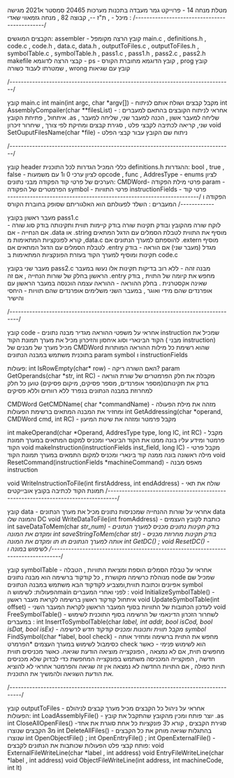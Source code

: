 
מטלת מנחה 14 - פרוייקט גמר
מעבדה בתכנות מערכות 20465 סמסטר א2021
מגישה : מיכל - , ת"ז --, 
קבוצה 82 , מנחה גזמאווי שאדי 
/*---------------------------------------------*/

הקבצים המוגשים: assembler - קובץ הרצה מקומפל 
main.c , definitions.h , code.c , code.h , data.c, data.h , outputToFiles.c , outputToFiles.h , symbolTable.c , symbolTable.h , pass1.c , pass1.h , pass2.c , pass2.h
makefile 
קבצי הרצה לדוגמא - ps - קובץ הדוגמא מחוברת הקורס , prog קובץ שמטרתו לעבוד כשורה , wrong קובץ עם שגיאות 

/*-------------------------------------------------------------------------------*/

קובץ main.c
int main(int argc, char *argv[]) - מקבל קבצים ושולח אותם לניתוח 
int AssemblyCompailer(char **filesList) - אחראי לניתוח הקובצים בהתאם למעברים : 
איתחול , פתיחת הקובץ .as , שליחה למעבר אשון , הכנה למעבר שני, שליחה למעבר שני, קריאה לכתיבה לקבצי פלט , סגירת קבצים ומחיקת לפי צורך , שיחרור זיכרון 
void SetOuputFilesName(char *file) - ניתוח שם הקובץ עבור קבצי הפלט

/*-------------------------------------------------------------------------------*/

קובץ header כללי המכיל הגדרות לכל התוכנית definitions.h 
ההגדרות:
bool , true , false - לציון ערכי 0 ו1 עם משמעות
opcode , func , AddresType - enums לציון הערכים של פרטי קוד הפקודה
מבני נתונים:
CMDWord- פרטי מילת הפקודה 
param - הפרמטרים של הפקודה
symbol - פרטי התוויות
instructionFields - פרטי קוד הפקודה
ו
/*--------------------------------------------------------------------------------*/
המעברים : השלד לפעולתם הוא האלגוריתם שסופק בחוברת הקורס 

מעבר ראשון בקובץ pass1.c  
לוקח שורה מהקובץ ובודק תקינות שורה 
בודק קיימות תווית ותקינותה
בודק סוג שורה - אם הנחייה -  אם .data או .string מוסיף את התווית לטבלת הסמלים עם הדגל המתאים , קורא לפונקציות המתאימות מdata.c להוספתם למערך הנתונים
אם .extern מוסיף לטבלת הסמלים עם הדגל המתאים 
אם .entry  מגדל (מעבר שני)
אם הוראה - בודק תקינות ומוסיף למערך הקוד בעזרת הפונקציות המתאימות ב code.c

מעבר שני בקובץ pass2.c 
מבנה זהה - ללא רוב בדיקות תקינות אלו נעשו במעבר הראשון
בחלק של שורות הנחייה , אם זה .entry מחפש את קיומה של התוית , בודק שאינה אקסטרנית .
בחלק ההוראה - ההוראה עצמה הוכנסה במעבר הראשון עם אופרנדים שהם מידי ואוגר , במעבר השני משלימים אופרנדים שהם תוויות - היחסי והישיר

/*---------------------------------------------------------------------------------*/

קובץ code - אחראי על משפטי ההוראה 
מגדיר מבנה נתונים instruction שמכיל את הקוד הבינארי וסוג איחסון והזיכרון 
מכיל את מערך תמונת הקוד ( מבני instruction)
מכיל מערך של מבנים של CMDWord שהוא רשימת כל מילות ההוראה המותרות בתוכנית 
משתמש במבנה הנתונים param symbol ו instructionFields

פעולות:
int IsRowEmpty(char* row) - האם השורה ריקה?
param GetOperands(char *str, int RC) - מקבלת את חלק הפרמטרים של שורת הוראה בודק את תקינותם(מספר אופרנדים, מספר פסיקים, מיקום פסיקים) טוען כל חלק למחרוזת במבנה הנתונים בנפרד ללא רווחים וללא פסיקים

CMDWord GetCMDName( char *commandName) - מזהה את מילת הפעולה ומחזיר את המבנה המתאים ברשימת הפעולות
int GetAddressing(char *operand, CMDWord cmd, int RC) - מקבל פרמטר ומזהה את שיטת המיעון

int makeOperand(char *Operand, AddresType type,  long IC, int RC) - מקבל פרמטר ומידע עליו בונה ממנו את הקוד הבינארי ומכניס למקום המתאים במערך תמונת הקוד
void makeInstruction(instructionFields inst_field, long IC) - מקבל פרטי מילה ראשונה בונה ממנה קוד בינארי ומכניס למקום התמאים במערך תמונת הקוד
void ResetCommand(instructionFields *machineCommand) - מאפס מבנה instruction

void WriteInstructionToFile(int firstAddress, int endAddress) - שולח את תאי תמונת הקוד לכתיבה בקובץ אובייקטים
/*---------------------------------------------------------------------------------*/

קובץ data - אחראי על שורות ההנחייה שמכניסות נתונים 
מכיל את מערך הנתונים data והמונה שלו  DC 
void WriteDataToFile(int fromAddress) - כותבת לקובץ העצמים
int saveDataToMem(char *str_num) - בודק תקינות נתונים מכניס למערך הנתונים ומקדם את המונה
int saveStringToMem(char *str) - בודק תקינות מחרוזת מכניס אותה למערך הנתונים תו תו ומקדם את המונה
int GetDC() ; void ResetDC() - לשימוש במונה
ו
/*---------------------------------------------------------------------------------*/

קובץ symbolTable - אחראי על טבלת הסמלים הוספת ומציאת התוויות ,
הטבלה מנוהלת כרשימה מקושרת , כל קודקוד ברשימה הוא מבנה נתונים node שמכיל שם אפיונים וכתובת תווית,ומצביע לקודקוד הבא
משתמש במבנה הנתונים symbol
הפעולות:
לשימוש הmain לפני ואחרי המעברים : 
void InitializeSymbolTable() - איתחול קודקוד ראשון ברשימה לקראת מעבר ראשון
void UpdateSymbolTable(int offset) - לעדכון הכתובות של התוויות בסוף המעבר הראשון לקראת המעבר השני
void FreeSymbolTable() - לשחרור הזכרון הדינאמי של הרשימה בסוף התוכנית 
לשימוש במעברים :
int InsertToSymbolTable(char *label, int addr, bool isCod, bool isDat, bool isEx) - מקבל תווית ותכונות ומכניס קודקוד חדש לרשימה
symbol* FindSymbol(char *label, bool check) - מחפש את התוית ברשימה ומחזיר אותה כסימבול לשימוש במערך העצמים
*הפרמרט check הוא לשימוש פנימי - כאשר מחפשים תוית, אם לא נמצאה , הפונקצייה מוציאה הודעת שגיאה. כאשר מכניסים תווית חדשה , הפוקצייה המכניסה משתמש בפונקצייה המחפשת כדי לבדוק שלא מכניסים תויות כפולה , אם התויות החדשה לא נמצאה אין זה שגיאה והפרמטר אחראי לא להוציא את הודעת השגיאה ולהמשיך את התוכנית.

/*----------------------------------------------------------------------------------*/

קובץ outputToFiles - אחראי על ניהול כל הקבצים 
מכיל מערך קבצים לניהולם 
הפעולות:
int LoadAssemblyFile() - יוצר פותח ומכין מהקובץ שהתקבל את קובץ .as 
int CloseAllOpenFiles() -סגירת הקבצים , קורא ל3 פונקציות  כל אחת סוגרת את אחד מ3 הקבצים שנוצרו
int DeleteAllFiles() - בהתגלות שגיאה מוחק את כל הקבצים שנוצרו 
int OpenObjectFile() ; int OpenEntryFile() ; int OpenExternalFile() - פותח קבצי פלט 
הפעולות שכותבות את הנתונים לקבצים:
void ExternalFileWriteLine(char *label , int address) 
void EntryFileWriteLine(char *label , int address)
void ObjectFileWriteLine(int address, int machineCode, int lt)
